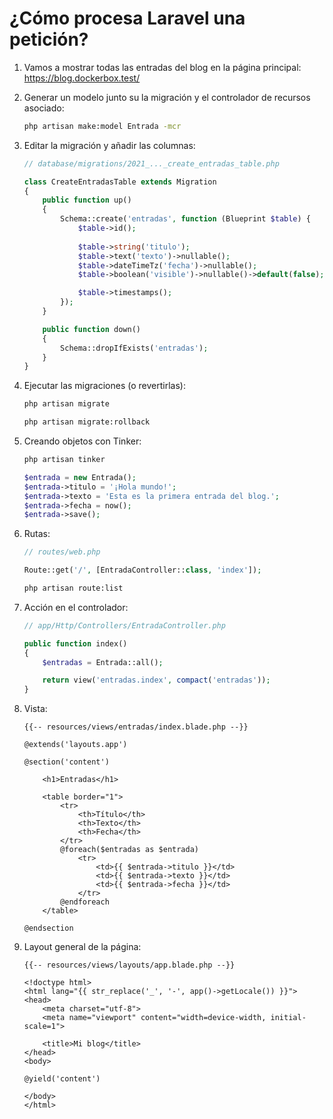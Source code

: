 # ¿Cómo procesa Laravel una petición?

1. Vamos a mostrar todas las entradas del blog en la página principal: https://blog.dockerbox.test/

2. Generar un modelo junto su la migración y el controlador de recursos asociado:

    ```bash
    php artisan make:model Entrada -mcr
    ```

3. Editar la migración y añadir las columnas:

    ```php
    // database/migrations/2021_..._create_entradas_table.php

    class CreateEntradasTable extends Migration
    {
        public function up()
        {
            Schema::create('entradas', function (Blueprint $table) {
                $table->id();
                
                $table->string('titulo');
                $table->text('texto')->nullable();
                $table->dateTimeTz('fecha')->nullable();
                $table->boolean('visible')->nullable()->default(false);

                $table->timestamps();
            });
        }
    
        public function down()
        {
            Schema::dropIfExists('entradas');
        }
    }
    ```

4. Ejecutar las migraciones (o revertirlas):

    ```bash
    php artisan migrate
    ```

    ```bash
    php artisan migrate:rollback
    ```

5. Creando objetos con Tinker:

    ```bash
    php artisan tinker
    ```

    ```php
    $entrada = new Entrada();
    $entrada->titulo = '¡Hola mundo!';
    $entrada->texto = 'Esta es la primera entrada del blog.';
    $entrada->fecha = now();
    $entrada->save();
    ```

6. Rutas:

    ```php
    // routes/web.php
    
    Route::get('/', [EntradaController::class, 'index']);
    ```

    ```bash
    php artisan route:list
    ```

7. Acción en el controlador:

    ```php
    // app/Http/Controllers/EntradaController.php
    
    public function index()
    {
        $entradas = Entrada::all();

        return view('entradas.index', compact('entradas'));
    }
    ```

8. Vista:

    ```blade
    {{-- resources/views/entradas/index.blade.php --}}
    
    @extends('layouts.app')
    
    @section('content')
    
        <h1>Entradas</h1>
    
        <table border="1">
            <tr>
                <th>Título</th>
                <th>Texto</th>
                <th>Fecha</th>
            </tr>
            @foreach($entradas as $entrada)
                <tr>
                    <td>{{ $entrada->titulo }}</td>
                    <td>{{ $entrada->texto }}</td>
                    <td>{{ $entrada->fecha }}</td>
                </tr>
            @endforeach
        </table>
    
    @endsection
    ```

8. Layout general de la página:

    ```blade
    {{-- resources/views/layouts/app.blade.php --}}
    
    <!doctype html>
    <html lang="{{ str_replace('_', '-', app()->getLocale()) }}">
    <head>
        <meta charset="utf-8">
        <meta name="viewport" content="width=device-width, initial-scale=1">
    
        <title>Mi blog</title>
    </head>
    <body>
    
    @yield('content')
    
    </body>
    </html>
    ```
